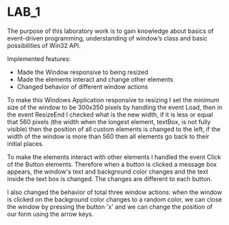 # LAB_1

The purpose of this laboratory work is to gain knowledge about basics of event-driven programming, understanding of window’s class and basic possibilities of Win32 API.

Implemented features:
* Made the Window responsive to being resized
* Made the elements interact and change other elements
* Changed behavior of different window actions

To make this Windows Application responsive to resizing I set the minimum size of the window to be 300x350 pixels by handling the event Load, then in the event ResizeEnd I checked what is the new width, if it is less or equal that 560 pixels (the width when the longest element, textBox, is not fully visible) then the position of all custom elements is changed to the left, if the width of the window is more than 560 then all elements go back to their initial places.

To make the elements interact with other elements I handled the event Click of the Button elements. Therefore when a button is clicked a message box appears, the window's text and background color changes and the text inside the text box is changed. The changes are different to each button.

I also changed the behavior of total three window actions: when the window is clicked on the background color changes to a random color, we can close the window by pressing the button 'x' and we can change the position of our form using the arrow keys.